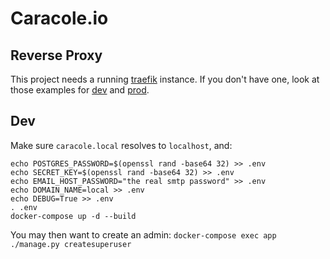 # Caracole.io

## Reverse Proxy

This project needs a running [traefik](https://traefik.io) instance. If you don't have one, look at those examples for
[dev](https://github.com/nim65s/traefik-dev) and [prod](https://github.com/nim65s/traefik-prod).

## Dev

Make sure `caracole.local` resolves to `localhost`, and:

```
echo POSTGRES_PASSWORD=$(openssl rand -base64 32) >> .env
echo SECRET_KEY=$(openssl rand -base64 32) >> .env
echo EMAIL_HOST_PASSWORD="the real smtp password" >> .env
echo DOMAIN_NAME=local >> .env
echo DEBUG=True >> .env
. .env
docker-compose up -d --build
```

You may then want to create an admin: `docker-compose exec app ./manage.py createsuperuser`
